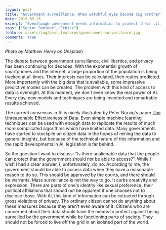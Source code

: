 ```yaml
---
layout: post
title: "Government surveillance: When watchful eyes become big brother"
date: 2019-03-26
excerpt: "Eventhough government needs information to protect their citizens, when can too much information be harmful?"
tags: ["Senior Seminar","Ethics"]
feature: assets/img/post_features/government-surveillance.jpg
comments: true
---
```

*Photo by Matthew Henry on Unsplash*

The debate between government surveillance, civil liberties, and privacy has been continuing for decades. With the exponential growth of smartphones and the internet, a large proportion of the population is being tracked at all times. Their interests can be calculated, their routes predicted. More importantly with the big data that is available, some impressive predictive modes can be created. The problem with this kind of access to data is oversight. At this moment, we don't even know the real power of AI. Every day, new models and techniques are being invented and remarkable results achieved.

The current consensus in AI is nicely illustrated by Peter Norvig's paper [The Unreasonable Effectiveness of Data](https://static.googleusercontent.com/media/research.google.com/en//pubs/archive/35179.pdf). Even simple machine learning techniques can be used with enough data to replicate the results of much more complicated algorithms which have limited data. Many governments have started to stockpile on citizen data in the hopes of mining the data to general insights, but because of the technical nature of this information and the rapid developments in AI, legislation is far behind.

So the question I want to discuss: "Is there unalienable data that the people can protect that the government should not be able to access?". While I wish I had a clear answer, I, unfortunately, do no. According to me, the government should be able to access data when they have a reasonable reason to do so. This should be approved by the courts, and there should be warrants. Mass surveillance is not the way to go. It curbs creativity and expression. There are parts of one's identity like sexual preference, their political affiliations that should not be apparent if one chooses not to disclose those. With AI, this kind of information can be extracted through gross violations of privacy. The ordinary citizen cannot do anything about these measures because they aren't even aware of it. Citizens who are concerned about their data should have the means to protect against being surveilled by the government while be functioning parts of society. They should not be forced to live off the grid in an isolated part of the world.
